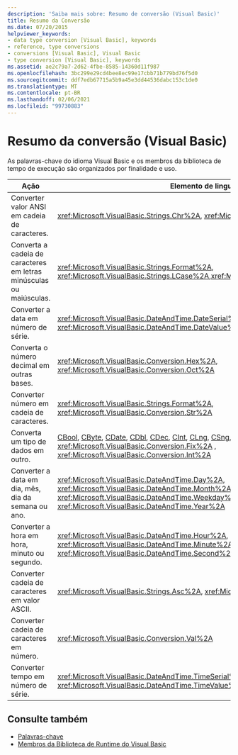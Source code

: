 ```yaml
---
description: 'Saiba mais sobre: Resumo de conversão (Visual Basic)'
title: Resumo da Conversão
ms.date: 07/20/2015
helpviewer_keywords:
- data type conversion [Visual Basic], keywords
- reference, type conversions
- conversions [Visual Basic], Visual Basic
- type conversion [Visual Basic], keywords
ms.assetid: ae2c79a7-2d62-4fbe-8585-14360d11f987
ms.openlocfilehash: 3bc299e29cd4bee8ec99e17cbb71b779bd76f5d0
ms.sourcegitcommit: ddf7edb67715a5b9a45e3dd44536dabc153c1de0
ms.translationtype: MT
ms.contentlocale: pt-BR
ms.lasthandoff: 02/06/2021
ms.locfileid: "99730883"
---
```

# <a name="conversion-summary-visual-basic"></a>Resumo da conversão (Visual Basic)

As palavras-chave do idioma Visual Basic e os membros da biblioteca de tempo de execução são organizados por finalidade e uso.  
  
|Ação|Elemento de linguagem|  
|------------|----------------------|  
|Converter valor ANSI em cadeia de caracteres.|<xref:Microsoft.VisualBasic.Strings.Chr%2A>, <xref:Microsoft.VisualBasic.Strings.ChrW%2A>|  
|Converta a cadeia de caracteres em letras minúsculas ou maiúsculas.|<xref:Microsoft.VisualBasic.Strings.Format%2A>, <xref:Microsoft.VisualBasic.Strings.LCase%2A>,<xref:Microsoft.VisualBasic.Strings.UCase%2A>|  
|Converter a data em número de série.|<xref:Microsoft.VisualBasic.DateAndTime.DateSerial%2A>, <xref:Microsoft.VisualBasic.DateAndTime.DateValue%2A>|  
|Converta o número decimal em outras bases.|<xref:Microsoft.VisualBasic.Conversion.Hex%2A>, <xref:Microsoft.VisualBasic.Conversion.Oct%2A>|  
|Converter número em cadeia de caracteres.|<xref:Microsoft.VisualBasic.Strings.Format%2A>, <xref:Microsoft.VisualBasic.Conversion.Str%2A>|  
|Converta um tipo de dados em outro.|[CBool](../functions/type-conversion-functions.md), [CByte](../functions/type-conversion-functions.md), [CDate](../functions/type-conversion-functions.md), [CDbl](../functions/type-conversion-functions.md), [CDec](../functions/type-conversion-functions.md), [CInt](../functions/type-conversion-functions.md), [CLng](../functions/type-conversion-functions.md), [CSng](../functions/type-conversion-functions.md), [CShort](../functions/type-conversion-functions.md), [CStr](../functions/type-conversion-functions.md), [CType](../functions/ctype-function.md), <xref:Microsoft.VisualBasic.Conversion.Fix%2A> , <xref:Microsoft.VisualBasic.Conversion.Int%2A>|  
|Converter a data em dia, mês, dia da semana ou ano.|<xref:Microsoft.VisualBasic.DateAndTime.Day%2A>, <xref:Microsoft.VisualBasic.DateAndTime.Month%2A>, <xref:Microsoft.VisualBasic.DateAndTime.Weekday%2A>, <xref:Microsoft.VisualBasic.DateAndTime.Year%2A>|  
|Converter a hora em hora, minuto ou segundo.|<xref:Microsoft.VisualBasic.DateAndTime.Hour%2A>, <xref:Microsoft.VisualBasic.DateAndTime.Minute%2A>, <xref:Microsoft.VisualBasic.DateAndTime.Second%2A>|  
|Converter cadeia de caracteres em valor ASCII.|<xref:Microsoft.VisualBasic.Strings.Asc%2A>, <xref:Microsoft.VisualBasic.Strings.AscW%2A>|  
|Converter cadeia de caracteres em número.|<xref:Microsoft.VisualBasic.Conversion.Val%2A>|  
|Converter tempo em número de série.|<xref:Microsoft.VisualBasic.DateAndTime.TimeSerial%2A>, <xref:Microsoft.VisualBasic.DateAndTime.TimeValue%2A>|  
  
## <a name="see-also"></a>Consulte também

- [Palavras-chave](index.md)
- [Membros da Biblioteca de Runtime do Visual Basic](../runtime-library-members.md)
